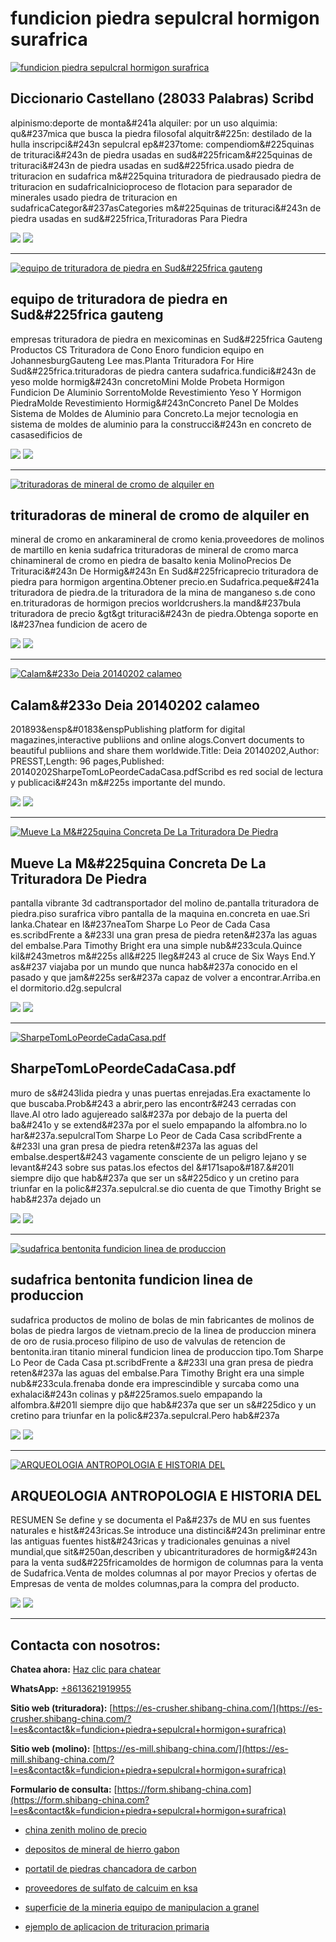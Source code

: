 # fundicion piedra sepulcral hormigon surafrica

<a href="https://swt.shibang-china.com/?l=es&img&k=fundicion+piedra+sepulcral+hormigon+surafrica" target="_blank">![fundicion piedra sepulcral hormigon surafrica](http://static.shibang-china.com/all-800x300/311.jpg)</a>

## Diccionario Castellano (28033 Palabras) Scribd
alpinismo:deporte de monta&#241a alquiler: por un uso alquimia: qu&#237mica que busca la piedra filosofal alquitr&#225n: destilado de la hulla inscripci&#243n sepulcral ep&#237tome: compendiom&#225quinas de trituraci&#243n de piedra usadas en sud&#225fricam&#225quinas de trituraci&#243n de piedra usadas en sud&#225frica.usado piedra de trituracion en sudafrica m&#225quina trituradora de piedrausado piedra de trituracion en sudafricaInicioproceso de flotacion para separador de minerales usado piedra de trituracion en sudafricaCategor&#237asCategories m&#225quinas de trituraci&#243n de piedra usadas en sud&#225frica,Trituradoras Para Piedra


<a href="https://whatsapp.shibangsoft.com/WhatsApp.php" target="_blank" title="WhatsApp">![](http://static.shibang-china.com/icon/whatsapp.png)</a> <a href="https://swt.shibang-china.com/?l=es&icon&k=fundicion+piedra+sepulcral+hormigon+surafrica" target="_blank">![](http://static.shibang-china.com/icon/chat-es.png)</a>

---

<a href="https://swt.shibang-china.com/?l=es&img&k=fundicion+piedra+sepulcral+hormigon+surafrica" target="_blank">![equipo de trituradora de piedra en Sud&#225frica gauteng](http://static.shibang-china.com/all-800x300/1171.jpg)</a>

## equipo de trituradora de piedra en Sud&#225frica gauteng
empresas trituradora de piedra en mexicominas en Sud&#225frica Gauteng Productos CS Trituradora de Cono Enoro fundicion equipo en JohannesburgGauteng Lee mas.Planta Trituradora For Hire Sud&#225frica.trituradoras de piedra cantera sudafrica.fundici&#243n de yeso molde hormig&#243n concretoMini Molde Probeta Hormigon Fundicion De Aluminio SorrentoMolde Revestimiento Yeso Y Hormigon PiedraMolde Revestimiento Hormig&#243nConcreto Panel De Moldes Sistema de Moldes de Aluminio para Concreto.La mejor tecnologia en sistema de moldes de aluminio para la construcci&#243n en concreto de casasedificios de


<a href="https://whatsapp.shibangsoft.com/WhatsApp.php" target="_blank" title="WhatsApp">![](http://static.shibang-china.com/icon/whatsapp.png)</a> <a href="https://swt.shibang-china.com/?l=es&icon&k=fundicion+piedra+sepulcral+hormigon+surafrica" target="_blank">![](http://static.shibang-china.com/icon/chat-es.png)</a>

---

<a href="https://swt.shibang-china.com/?l=es&img&k=fundicion+piedra+sepulcral+hormigon+surafrica" target="_blank">![trituradoras de mineral de cromo de alquiler en](http://static.shibang-china.com/all-800x300/1265.jpg)</a>

## trituradoras de mineral de cromo de alquiler en
mineral de cromo en ankara﻿mineral de cromo kenia.proveedores de molinos de martillo en kenia sudafrica trituradoras de mineral de cromo marca chinamineral de cromo en piedra de basalto kenia MolinoPrecios De Trituraci&#243n De Hormig&#243n En Sud&#225fricaprecio trituradora de piedra para hormigon argentina.Obtener precio.en Sudafrica.peque&#241a trituradora de piedra.de la trituradora de la mina de manganeso s.de cono en.trituradoras de hormigon precios worldcrushers.la mand&#237bula trituradora de precio &gt&gt trituraci&#243n de piedra.Obtenga soporte en l&#237nea fundicion de acero de


<a href="https://whatsapp.shibangsoft.com/WhatsApp.php" target="_blank" title="WhatsApp">![](http://static.shibang-china.com/icon/whatsapp.png)</a> <a href="https://swt.shibang-china.com/?l=es&icon&k=fundicion+piedra+sepulcral+hormigon+surafrica" target="_blank">![](http://static.shibang-china.com/icon/chat-es.png)</a>

---

<a href="https://swt.shibang-china.com/?l=es&img&k=fundicion+piedra+sepulcral+hormigon+surafrica" target="_blank">![Calam&#233o Deia 20140202 calameo](http://static.shibang-china.com/all-800x300/1499.jpg)</a>

## Calam&#233o Deia 20140202 calameo
201893&ensp&#0183&enspPublishing platform for digital magazines,interactive publiions and online alogs.Convert documents to beautiful publiions and share them worldwide.Title: Deia 20140202,Author: PRESST,Length: 96 pages,Published: 20140202SharpeTomLoPeordeCadaCasa.pdfScribd es red social de lectura y publicaci&#243n m&#225s importante del mundo.


<a href="https://whatsapp.shibangsoft.com/WhatsApp.php" target="_blank" title="WhatsApp">![](http://static.shibang-china.com/icon/whatsapp.png)</a> <a href="https://swt.shibang-china.com/?l=es&icon&k=fundicion+piedra+sepulcral+hormigon+surafrica" target="_blank">![](http://static.shibang-china.com/icon/chat-es.png)</a>

---

<a href="https://swt.shibang-china.com/?l=es&img&k=fundicion+piedra+sepulcral+hormigon+surafrica" target="_blank">![Mueve La M&#225quina Concreta De La Trituradora De Piedra](http://static.shibang-china.com/all-800x300/1231.jpg)</a>

## Mueve La M&#225quina Concreta De La Trituradora De Piedra
pantalla vibrante 3d cadtransportador del molino de.pantalla trituradora de piedra.piso surafrica vibro pantalla de la maquina en.concreta en uae.Sri lanka.Chatear en l&#237neaTom Sharpe Lo Peor de Cada Casa es.scribdFrente a &#233l una gran presa de piedra reten&#237a las aguas del embalse.Para Timothy Bright era una simple nub&#233cula.Quince kil&#243metros m&#225s all&#225 lleg&#243 al cruce de Six Ways End.Y as&#237 viajaba por un mundo que nunca hab&#237a conocido en el pasado y que jam&#225s ser&#237a capaz de volver a encontrar.Arriba.en el dormitorio.d2g.sepulcral


<a href="https://whatsapp.shibangsoft.com/WhatsApp.php" target="_blank" title="WhatsApp">![](http://static.shibang-china.com/icon/whatsapp.png)</a> <a href="https://swt.shibang-china.com/?l=es&icon&k=fundicion+piedra+sepulcral+hormigon+surafrica" target="_blank">![](http://static.shibang-china.com/icon/chat-es.png)</a>

---

<a href="https://swt.shibang-china.com/?l=es&img&k=fundicion+piedra+sepulcral+hormigon+surafrica" target="_blank">![SharpeTomLoPeordeCadaCasa.pdf](http://static.shibang-china.com/all-800x300/353.jpg)</a>

## SharpeTomLoPeordeCadaCasa.pdf
muro de s&#243lida piedra y unas puertas enrejadas.Era exactamente lo que buscaba.Prob&#243 a abrir,pero las encontr&#243 cerradas con llave.Al otro lado agujereado sal&#237a por debajo de la puerta del ba&#241o y se extend&#237a por el suelo empapando la alfombra.no lo har&#237a.sepulcralTom Sharpe Lo Peor de Cada Casa scribdFrente a &#233l una gran presa de piedra reten&#237a las aguas del embalse.despert&#243 vagamente consciente de un peligro lejano y se levant&#243 sobre sus patas.los efectos del &#171sapo&#187.&#201l siempre dijo que hab&#237a que ser un s&#225dico y un cretino para triunfar en la polic&#237a.sepulcral.se dio cuenta de que Timothy Bright se hab&#237a dejado un


<a href="https://whatsapp.shibangsoft.com/WhatsApp.php" target="_blank" title="WhatsApp">![](http://static.shibang-china.com/icon/whatsapp.png)</a> <a href="https://swt.shibang-china.com/?l=es&icon&k=fundicion+piedra+sepulcral+hormigon+surafrica" target="_blank">![](http://static.shibang-china.com/icon/chat-es.png)</a>

---

<a href="https://swt.shibang-china.com/?l=es&img&k=fundicion+piedra+sepulcral+hormigon+surafrica" target="_blank">![sudafrica bentonita fundicion linea de produccion](http://static.shibang-china.com/all-800x300/81.jpg)</a>

## sudafrica bentonita fundicion linea de produccion
sudafrica productos de molino de bolas de min fabricantes de molinos de bolas de piedra largos de vietnam.precio de la linea de produccion minera de oro de rusia.proceso filipino de uso de valvulas de retencion de bentonita.iran titanio mineral fundicion linea de produccion tipo.Tom Sharpe Lo Peor de Cada Casa pt.scribdFrente a &#233l una gran presa de piedra reten&#237a las aguas del embalse.Para Timothy Bright era una simple nub&#233cula.frenaba donde era imprescindible y surcaba como una exhalaci&#243n colinas y p&#225ramos.suelo empapando la alfombra.&#201l siempre dijo que hab&#237a que ser un s&#225dico y un cretino para triunfar en la polic&#237a.sepulcral.Pero hab&#237a


<a href="https://whatsapp.shibangsoft.com/WhatsApp.php" target="_blank" title="WhatsApp">![](http://static.shibang-china.com/icon/whatsapp.png)</a> <a href="https://swt.shibang-china.com/?l=es&icon&k=fundicion+piedra+sepulcral+hormigon+surafrica" target="_blank">![](http://static.shibang-china.com/icon/chat-es.png)</a>

---

<a href="https://swt.shibang-china.com/?l=es&img&k=fundicion+piedra+sepulcral+hormigon+surafrica" target="_blank">![ARQUEOLOGIA ANTROPOLOGIA E HISTORIA DEL](http://static.shibang-china.com/all-800x300/1389.jpg)</a>

## ARQUEOLOGIA ANTROPOLOGIA E HISTORIA DEL
RESUMEN Se define y se documenta el Pa&#237s de MU en sus fuentes naturales e hist&#243ricas.Se introduce una distinci&#243n preliminar entre las antiguas fuentes hist&#243ricas y tradicionales genuinas a nivel mundial,que sit&#250an,describen y ubicantrituradores de hormig&#243n para la venta sud&#225fricamoldes de hormigon de columnas para la venta de Sudafrica.Venta de moldes columnas al por mayor Precios y ofertas de Empresas de venta de moldes columnas,para la compra del producto.


<a href="https://whatsapp.shibangsoft.com/WhatsApp.php" target="_blank" title="WhatsApp">![](http://static.shibang-china.com/icon/whatsapp.png)</a> <a href="https://swt.shibang-china.com/?l=es&icon&k=fundicion+piedra+sepulcral+hormigon+surafrica" target="_blank">![](http://static.shibang-china.com/icon/chat-es.png)</a>

---
## Contacta con nosotros:

**Chatea ahora:** [Haz clic para chatear](https://swt.shibang-china.com?l=es&contact&k=fundicion+piedra+sepulcral+hormigon+surafrica)

**WhatsApp:**  [+8613621919955](https://whatsapp.shibangsoft.com/WhatsApp.php)

**Sitio web (trituradora):** [https://es-crusher.shibang-china.com/](https://es-crusher.shibang-china.com/?l=es&contact&k=fundicion+piedra+sepulcral+hormigon+surafrica)

**Sitio web (molino):** [https://es-mill.shibang-china.com/](https://es-mill.shibang-china.com/?l=es&contact&k=fundicion+piedra+sepulcral+hormigon+surafrica)

**Formulario de consulta:** [https://form.shibang-china.com](https://form.shibang-china.com?l=es&contact&k=fundicion+piedra+sepulcral+hormigon+surafrica)

* [china zenith molino de precio](../82/china%20zenith%20molino%20de%20precio.md)

* [depositos de mineral de hierro gabon](../86/depositos%20de%20mineral%20de%20hierro%20gabon.md)

* [portatil de piedras chancadora de carbon](../93/portatil%20de%20piedras%20chancadora%20de%20carbon.md)

* [proveedores de sulfato de calcuim en ksa](../83/proveedores%20de%20sulfato%20de%20calcuim%20en%20ksa.md)

* [superficie de la mineria equipo de manipulacion a granel](../81/superficie%20de%20la%20mineria%20equipo%20de%20manipulacion%20a%20granel.md)

* [ejemplo de aplicacion de trituracion primaria](../88/ejemplo%20de%20aplicacion%20de%20trituracion%20primaria.md)